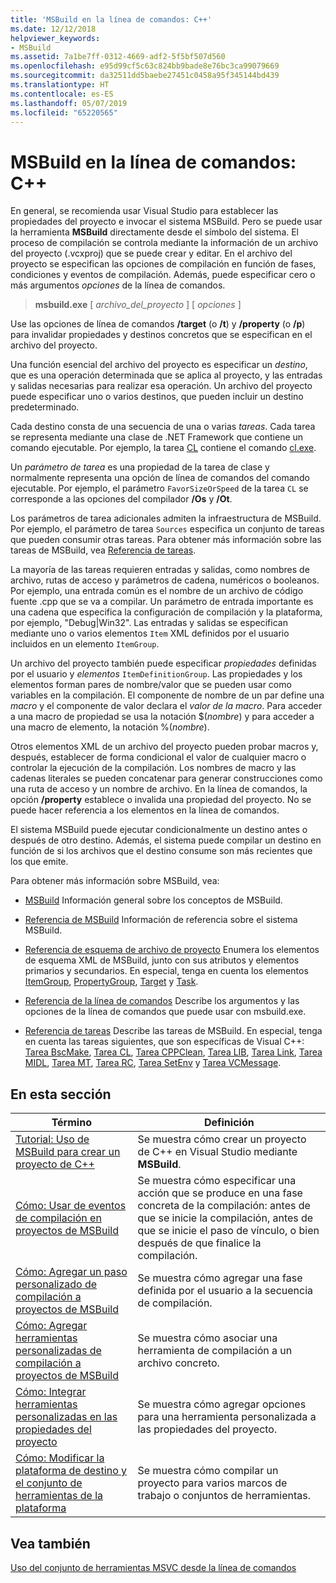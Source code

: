 ```yaml
---
title: 'MSBuild en la línea de comandos: C++'
ms.date: 12/12/2018
helpviewer_keywords:
- MSBuild
ms.assetid: 7a1be7ff-0312-4669-adf2-5f5bf507d560
ms.openlocfilehash: e95d99cf5c63c824bb9bade8e76bc3ca99079669
ms.sourcegitcommit: da32511dd5baebe27451c0458a95f345144bd439
ms.translationtype: HT
ms.contentlocale: es-ES
ms.lasthandoff: 05/07/2019
ms.locfileid: "65220565"
---
```

# <a name="msbuild-on-the-command-line---c"></a>MSBuild en la línea de comandos: C++

En general, se recomienda usar Visual Studio para establecer las propiedades del proyecto e invocar el sistema MSBuild. Pero se puede usar la herramienta **MSBuild** directamente desde el símbolo del sistema. El proceso de compilación se controla mediante la información de un archivo del proyecto (.vcxproj) que se puede crear y editar. En el archivo del proyecto se especifican las opciones de compilación en función de fases, condiciones y eventos de compilación. Además, puede especificar cero o más argumentos *opciones* de la línea de comandos.

> **msbuild.exe** [ *archivo_del_proyecto* ] [ *opciones* ]

Use las opciones de línea de comandos **/target** (o **/t**) y **/property** (o **/p**) para invalidar propiedades y destinos concretos que se especifican en el archivo del proyecto.

Una función esencial del archivo del proyecto es especificar un *destino*, que es una operación determinada que se aplica al proyecto, y las entradas y salidas necesarias para realizar esa operación. Un archivo del proyecto puede especificar uno o varios destinos, que pueden incluir un destino predeterminado.

Cada destino consta de una secuencia de una o varias *tareas*. Cada tarea se representa mediante una clase de .NET Framework que contiene un comando ejecutable. Por ejemplo, la tarea [CL](/visualstudio/msbuild/cl-task) contiene el comando [cl.exe](reference/compiling-a-c-cpp-program.md).

Un *parámetro de tarea* es una propiedad de la tarea de clase y normalmente representa una opción de línea de comandos del comando ejecutable. Por ejemplo, el parámetro `FavorSizeOrSpeed` de la tarea `CL` se corresponde a las opciones del compilador **/Os** y **/Ot**.

Los parámetros de tarea adicionales admiten la infraestructura de MSBuild. Por ejemplo, el parámetro de tarea `Sources` especifica un conjunto de tareas que pueden consumir otras tareas. Para obtener más información sobre las tareas de MSBuild, vea [Referencia de tareas](/visualstudio/msbuild/msbuild-task-reference).

La mayoría de las tareas requieren entradas y salidas, como nombres de archivo, rutas de acceso y parámetros de cadena, numéricos o booleanos. Por ejemplo, una entrada común es el nombre de un archivo de código fuente .cpp que se va a compilar. Un parámetro de entrada importante es una cadena que especifica la configuración de compilación y la plataforma, por ejemplo, "Debug\|Win32". Las entradas y salidas se especifican mediante uno o varios elementos `Item` XML definidos por el usuario incluidos en un elemento `ItemGroup`.

Un archivo del proyecto también puede especificar *propiedades* definidas por el usuario y *elementos* `ItemDefinitionGroup`. Las propiedades y los elementos forman pares de nombre/valor que se pueden usar como variables en la compilación. El componente de nombre de un par define una *macro* y el componente de valor declara el *valor de la macro*. Para acceder a una macro de propiedad se usa la notación $(*nombre*) y para acceder a una macro de elemento, la notación %(*nombre*).

Otros elementos XML de un archivo del proyecto pueden probar macros y, después, establecer de forma condicional el valor de cualquier macro o controlar la ejecución de la compilación. Los nombres de macro y las cadenas literales se pueden concatenar para generar construcciones como una ruta de acceso y un nombre de archivo. En la línea de comandos, la opción **/property** establece o invalida una propiedad del proyecto. No se puede hacer referencia a los elementos en la línea de comandos.

El sistema MSBuild puede ejecutar condicionalmente un destino antes o después de otro destino. Además, el sistema puede compilar un destino en función de si los archivos que el destino consume son más recientes que los que emite.

Para obtener más información sobre MSBuild, vea:

- [MSBuild](/visualstudio/msbuild/msbuild) Información general sobre los conceptos de MSBuild.

- [Referencia de MSBuild](/visualstudio/msbuild/msbuild-reference) Información de referencia sobre el sistema MSBuild.

- [Referencia de esquema de archivo de proyecto](/visualstudio/msbuild/msbuild-project-file-schema-reference) Enumera los elementos de esquema XML de MSBuild, junto con sus atributos y elementos primarios y secundarios. En especial, tenga en cuenta los elementos [ItemGroup](/visualstudio/msbuild/itemgroup-element-msbuild), [PropertyGroup](/visualstudio/msbuild/propertygroup-element-msbuild), [Target](/visualstudio/msbuild/target-element-msbuild) y [Task](/visualstudio/msbuild/task-element-msbuild).

- [Referencia de la línea de comandos](/visualstudio/msbuild/msbuild-command-line-reference) Describe los argumentos y las opciones de la línea de comandos que puede usar con msbuild.exe.

- [Referencia de tareas](/visualstudio/msbuild/msbuild-task-reference) Describe las tareas de MSBuild. En especial, tenga en cuenta las tareas siguientes, que son específicas de Visual C++: [Tarea BscMake](/visualstudio/msbuild/bscmake-task), [Tarea CL](/visualstudio/msbuild/cl-task), [Tarea CPPClean](/visualstudio/msbuild/cppclean-task), [Tarea LIB](/visualstudio/msbuild/lib-task), [Tarea Link](/visualstudio/msbuild/link-task), [Tarea MIDL](/visualstudio/msbuild/midl-task), [Tarea MT](/visualstudio/msbuild/mt-task), [Tarea RC](/visualstudio/msbuild/rc-task), [Tarea SetEnv](/visualstudio/msbuild/setenv-task) y [Tarea VCMessage](/visualstudio/msbuild/vcmessage-task).

## <a name="in-this-section"></a>En esta sección

|Término|Definición|
|----------|----------------|
|[Tutorial: Uso de MSBuild para crear un proyecto de C++](walkthrough-using-msbuild-to-create-a-visual-cpp-project.md)|Se muestra cómo crear un proyecto de C++ en Visual Studio mediante **MSBuild**.|
|[Cómo: Usar de eventos de compilación en proyectos de MSBuild](how-to-use-build-events-in-msbuild-projects.md)|Se muestra cómo especificar una acción que se produce en una fase concreta de la compilación: antes de que se inicie la compilación, antes de que se inicie el paso de vínculo, o bien después de que finalice la compilación.|
|[Cómo: Agregar un paso personalizado de compilación a proyectos de MSBuild](how-to-add-a-custom-build-step-to-msbuild-projects.md)|Se muestra cómo agregar una fase definida por el usuario a la secuencia de compilación.|
|[Cómo: Agregar herramientas personalizadas de compilación a proyectos de MSBuild](how-to-add-custom-build-tools-to-msbuild-projects.md)|Se muestra cómo asociar una herramienta de compilación a un archivo concreto.|
|[Cómo: Integrar herramientas personalizadas en las propiedades del proyecto](how-to-integrate-custom-tools-into-the-project-properties.md)|Se muestra cómo agregar opciones para una herramienta personalizada a las propiedades del proyecto.|
|[Cómo: Modificar la plataforma de destino y el conjunto de herramientas de la plataforma](how-to-modify-the-target-framework-and-platform-toolset.md)|Se muestra cómo compilar un proyecto para varios marcos de trabajo o conjuntos de herramientas.|

## <a name="see-also"></a>Vea también

[Uso del conjunto de herramientas MSVC desde la línea de comandos](building-on-the-command-line.md)
